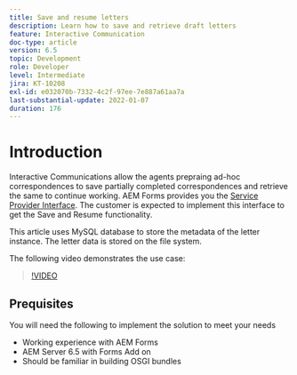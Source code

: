 ```yaml
---
title: Save and resume letters
description: Learn how to save and retrieve draft letters
feature: Interactive Communication
doc-type: article
version: 6.5
topic: Development
role: Developer
level: Intermediate
jira: KT-10208
exl-id: e032070b-7332-4c2f-97ee-7e887a61aa7a
last-substantial-update: 2022-01-07
duration: 176
---
```

# Introduction

Interactive Communications allow the agents prepraing ad-hoc correspondences to save partially completed correspondences and retrieve the same to continue working. AEM Forms provides you the [Service Provider Interface](https://developer.adobe.com/experience-manager/reference-materials/6-5/forms/javadocs/com/adobe/fd/ccm/ccr/ccrDocumentInstance/api/services/CCRDocumentInstanceService.html). The customer is expected to implement this interface to get the Save and Resume functionality.

This article uses MySQL database to store the metadata of the letter instance. The letter data is stored on the file system.

The following video demonstrates the use case:

>[!VIDEO](https://video.tv.adobe.com/v/342129?quality=12&learn=on)

## Prequisites

You will need the following to implement the solution to meet your needs

* Working experience with AEM Forms
* AEM Server 6.5 with Forms Add on
* Should be familiar in building OSGI bundles
